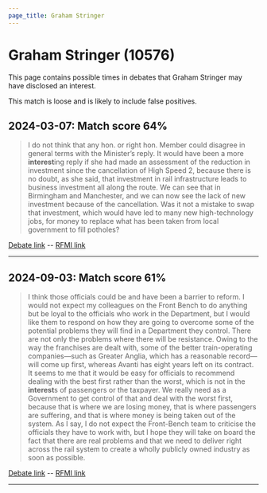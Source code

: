 ```yaml
---
page_title: Graham Stringer
---
```


# Graham Stringer  (10576)

This page contains possible times in debates that Graham Stringer may have disclosed an interest.

This match is loose and is likely to include false positives. 



## 2024-03-07: Match score 64%

>I do not think that any hon. or right hon. Member could disagree in general terms with the Minister’s reply. It would have been a more **interest**ing reply if she had made an assessment of the reduction in investment since the cancellation of High Speed 2, because there is no doubt, as she said, that investment in rail infrastructure leads to business investment all along the route. We can see that in Birmingham and Manchester, and we can now see the lack of new investment because of the cancellation. Was it not a mistake to swap that investment, which would have led to many new high-technology jobs, for money to replace what has been taken from local government to fill potholes?

[Debate link](https://www.theyworkforyou.com/debates/?id=2024-03-07c.953.2)  --  [RFMI link](https://www.theyworkforyou.com/mp/10576/register)


---



## 2024-09-03: Match score 61%

>I think those officials could be and have been a barrier to reform. I would not expect my colleagues on the Front Bench to do anything but be loyal to the officials who work in the Department, but I would like them to respond on how they are going to overcome some of the potential problems they will find in a Department they control. There are not only the problems where there will be resistance. Owing to the way the franchises are dealt with, some of the better train-operating companies—such as Greater Anglia, which has a reasonable record—will come up first, whereas Avanti has eight years left on its contract. It seems to me that it would be easy for officials to recommend dealing with the best first rather than the worst, which is not in the **interest**s of passengers or the taxpayer. We really need as a Government to get control of that and deal with the worst first, because that is where we are losing money, that is where passengers are suffering, and that is where money is being taken out of the system. As I say, I do not expect the Front-Bench team to criticise the officials they have to work with, but I hope they will take on board the fact that there are real problems and that we need to deliver right across the rail system to create a wholly publicly owned industry as soon as possible.

[Debate link](https://www.theyworkforyou.com/debates/?id=2024-09-03c.206.3)  --  [RFMI link](https://www.theyworkforyou.com/mp/10576/register)


---

